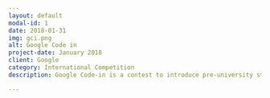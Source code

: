 ```yaml
---
layout: default
modal-id: 1
date: 2018-01-31
img: gci.png
alt: Google Code in
project-date: January 2018
client: Google
category: International Competition
description: Google Code-in is a contest to introduce pre-university students (ages 13-17) to open source software development. Since 2010, over 4500 students from 99 countries have completed work in the contest. I participated in the 2017 Edition of Google Code-In.<br> With 47 tasks completed and over 140+ hours devoted to doing the quality tasks, I have been selected as a Finalist from the organisation <a href="https://github.com/scorelab/" target="blank">SCoRe</a> and will soon be recieving GCI hoodie, GCI T-shirt, and some more goodies. Do Check out my blog at <a href="https://blog.adhyandhull.me" target="blank">blog.adhyandhull.me</a> for my GCI experience. Also if you are curious about the tasks I did, Check out the list at <a href="https://tasks.adhyandhull.me" target="blank">tasks.adhyandhull.me</a>.

---
```

